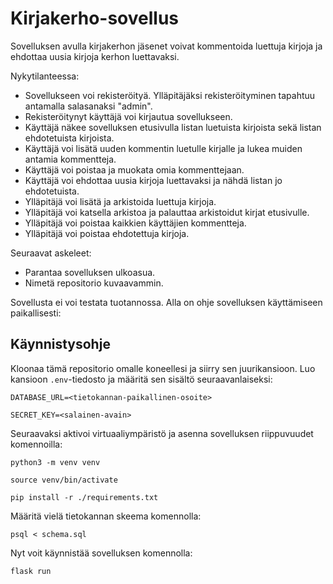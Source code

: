 # Kirjakerho-sovellus

Sovelluksen avulla kirjakerhon jäsenet voivat kommentoida luettuja kirjoja ja ehdottaa uusia kirjoja kerhon luettavaksi.

Nykytilanteessa:
- Sovellukseen voi rekisteröityä. Ylläpitäjäksi rekisteröityminen tapahtuu antamalla salasanaksi "admin".
- Rekisteröitynyt käyttäjä voi kirjautua sovellukseen.
- Käyttäjä näkee sovelluksen etusivulla listan luetuista kirjoista sekä listan ehdotetuista kirjoista.
- Käyttäjä voi lisätä uuden kommentin luetulle kirjalle ja lukea muiden antamia kommentteja.
- Käyttäjä voi poistaa ja muokata omia kommenttejaan.
- Käyttäjä voi ehdottaa uusia kirjoja luettavaksi ja nähdä listan jo ehdotetuista.
- Ylläpitäjä voi lisätä ja arkistoida luettuja kirjoja.
- Ylläpitäjä voi katsella arkistoa ja palauttaa arkistoidut kirjat etusivulle.
- Ylläpitäjä voi poistaa kaikkien käyttäjien kommentteja.
- Ylläpitäjä voi poistaa ehdotettuja kirjoja.

Seuraavat askeleet:
- Parantaa sovelluksen ulkoasua.
- Nimetä repositorio kuvaavammin.

Sovellusta ei voi testata tuotannossa. Alla on ohje sovelluksen käyttämiseen paikallisesti:

## Käynnistysohje
Kloonaa tämä repositorio omalle koneellesi ja siirry sen juurikansioon. Luo kansioon `.env`-tiedosto ja määritä sen sisältö seuraavanlaiseksi:

`DATABASE_URL=<tietokannan-paikallinen-osoite>`

`SECRET_KEY=<salainen-avain>`

Seuraavaksi aktivoi virtuaaliympäristö ja asenna sovelluksen riippuvuudet komennoilla:

`python3 -m venv venv`

`source venv/bin/activate`

`pip install -r ./requirements.txt`

Määritä vielä tietokannan skeema komennolla:

`psql < schema.sql`

Nyt voit käynnistää sovelluksen komennolla:

`flask run`



